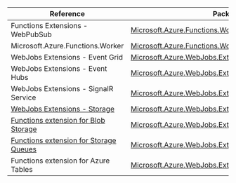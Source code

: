 | Reference | Package | Source |
|---|---|---|
|Functions Extensions - WebPubSub|[Microsoft.Azure.Functions.Worker.Extensions.WebPubSub](https://www.nuget.org/packages/Microsoft.Azure.Functions.Worker.Extensions.WebPubSub)|[GitHub](https://github.com/Azure/azure-sdk-for-net/blob/main/sdk/webpubsub/Microsoft.Azure.Functions.Worker.Extensions.WebPubSub)|
|Microsoft.Azure.Functions.Worker|[Microsoft.Azure.Functions.Worker](https://www.nuget.org/packages/Microsoft.Azure.Functions.Worker)|[GitHub](https://github.com/Azure/azure-sdk-for-net/blob/main/)|
|WebJobs Extensions - Event Grid|[Microsoft.Azure.WebJobs.Extensions.EventGrid](https://www.nuget.org/packages/Microsoft.Azure.WebJobs.Extensions.EventGrid)|[GitHub](https://github.com/Azure/azure-sdk-for-net/blob/main/sdk/eventgrid/Microsoft.Azure.WebJobs.Extensions.EventGrid)|
|WebJobs Extensions - Event Hubs|[Microsoft.Azure.WebJobs.Extensions.EventHubs](https://www.nuget.org/packages/Microsoft.Azure.WebJobs.Extensions.EventHubs)|[GitHub](https://github.com/Azure/azure-sdk-for-net/blob/main/sdk/eventhub/Microsoft.Azure.WebJobs.Extensions.EventHubs)|
|WebJobs Extensions - SignalR Service|[Microsoft.Azure.WebJobs.Extensions.SignalRService](https://www.nuget.org/packages/Microsoft.Azure.WebJobs.Extensions.SignalRService)|[GitHub](https://github.com/Azure/azure-sdk-for-net/blob/main/sdk/signalr/Microsoft.Azure.WebJobs.Extensions.SignalRService)|
|[WebJobs Extensions - Storage](microsoft.webjobs.extensions.storage-readme.md)|[Microsoft.Azure.WebJobs.Extensions.Storage](https://www.nuget.org/packages/Microsoft.Azure.WebJobs.Extensions.Storage)|[GitHub](https://github.com/Azure/azure-sdk-for-net/blob/main/sdk/storage/Microsoft.Azure.WebJobs.Extensions.Storage)|
|[Functions extension for Blob Storage](microsoft.webjobs.extensions.storage.blobs-readme.md)|[Microsoft.Azure.WebJobs.Extensions.Storage.Blobs](https://www.nuget.org/packages/Microsoft.Azure.WebJobs.Extensions.Storage.Blobs)|[GitHub](https://github.com/Azure/azure-sdk-for-net/blob/main/sdk/storage/Microsoft.Azure.WebJobs.Extensions.Storage.Blobs)|
|[Functions extension for Storage Queues](microsoft.webjobs.extensions.storage.queues-readme.md)|[Microsoft.Azure.WebJobs.Extensions.Storage.Queues](https://www.nuget.org/packages/Microsoft.Azure.WebJobs.Extensions.Storage.Queues)|[GitHub](https://github.com/Azure/azure-sdk-for-net/blob/main/sdk/storage/Microsoft.Azure.WebJobs.Extensions.Storage.Queues)|
|Functions extension for Azure Tables|[Microsoft.Azure.WebJobs.Extensions.Tables](https://www.nuget.org/packages/Microsoft.Azure.WebJobs.Extensions.Tables)|[GitHub](https://github.com/Azure/azure-sdk-for-net/blob/main/sdk/tables/Microsoft.Azure.WebJobs.Extensions.Tables)|

